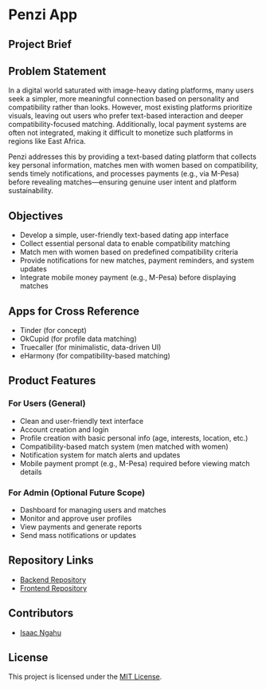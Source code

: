 # Penzi App

## Project Brief

## Problem Statement
In a digital world saturated with image-heavy dating platforms, many users seek a simpler, more meaningful connection based on personality and compatibility rather than looks. However, most existing platforms prioritize visuals, leaving out users who prefer text-based interaction and deeper compatibility-focused matching. Additionally, local payment systems are often not integrated, making it difficult to monetize such platforms in regions like East Africa.

Penzi addresses this by providing a text-based dating platform that collects key personal information, matches men with women based on compatibility, sends timely notifications, and processes payments (e.g., via M-Pesa) before revealing matches—ensuring genuine user intent and platform sustainability.

## Objectives
- Develop a simple, user-friendly text-based dating app interface
- Collect essential personal data to enable compatibility matching
- Match men with women based on predefined compatibility criteria
- Provide notifications for new matches, payment reminders, and system updates
- Integrate mobile money payment (e.g., M-Pesa) before displaying matches

## Apps for Cross Reference
- Tinder (for concept)
- OkCupid (for profile data matching)
- Truecaller (for minimalistic, data-driven UI)
- eHarmony (for compatibility-based matching)

## Product Features
### For Users (General)
- Clean and user-friendly text interface
- Account creation and login
- Profile creation with basic personal info (age, interests, location, etc.)
- Compatibility-based match system (men matched with women)
- Notification system for match alerts and updates
- Mobile payment prompt (e.g., M-Pesa) required before viewing match details

### For Admin (Optional Future Scope)
- Dashboard for managing users and matches
- Monitor and approve user profiles
- View payments and generate reports
- Send mass notifications or updates


## Repository Links
- [Backend Repository](https://github.com/Isaac-Ngahu/penzi)
- [Frontend Repository](https://github.com/Isaac-Ngahu/penzi_full)

## Contributors
- [Isaac Ngahu](https://github.com/Isaac-Ngahu/)

## License
This project is licensed under the [MIT License](LICENSE).

